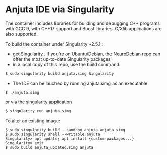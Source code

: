 # Anjuta IDE via Singularity

The container includes libraries for building and debugging  C++
programs with GCC 9, with C++17 support and Boost libraries. C/Xlib
applications are also supported.

To build the container under Singularity ~2.5.1 :

  - get [Singularity](http://sylabs.io) . If you're on Ubuntu/Debian,
   the [NeuroDebian](https://neuro.debian.net) repo can offer the
   most up-to-date Singularity packages
  - in a local copy of this repo, use the build command:
  ```
  $ sudo singularity build anjuta.simg Singularity
  ```
  - The IDE can be lauched by running anjuta.simg as an executable
  ```
  $ ./anjuta.simg
  ```
  or via the singularity application
  ```
  $ singularity run anjuta.simg
  ```

To alter an existing image:

```
$ sudo singularity build --sandbox anjuta anjuta.simg
$ sudo singularity shell --writable anjuta
Singularity> apt update; apt install {custom-packages...}
Singularity> exit
$ sudo build anjuta_updated.simg anjuta
```
